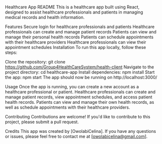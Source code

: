 Healthcare App README
This is a healthcare app built using React, designed to assist healthcare professionals and patients in managing medical records and health information.

Features
Secure login for healthcare professionals and patients
Healthcare professionals can create and manage patient records
Patients can view and manage their personal health records
Patients can schedule appointments with their healthcare providers
Healthcare professionals can view their appointment schedules
Installation
To run this app locally, follow these steps:

Clone the repository: git clone https://github.com/Group4HealthCareSystem/health-client
Navigate to the project directory: cd healthcare-app
Install dependencies: npm install
Start the app: npm start
The app should now be running on http://localhost:3000/

Usage
Once the app is running, you can create a new account as a healthcare professional or patient. Healthcare professionals can create and manage patient records, view appointment schedules, and access patient health records. Patients can view and manage their own health records, as well as schedule appointments with their healthcare providers.

Contributing
Contributions are welcome! If you'd like to contribute to this project, please submit a pull request.

Credits
This app was created by [OwolabiCelina]. If you have any questions or issues, please feel free to contact me at [owolabicelina@gmail.com].
